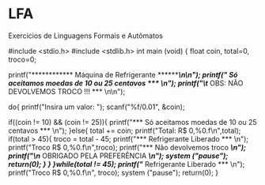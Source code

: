 # LFA
Exercicios de Linguagens Formais e Autômatos

#include <stdio.h>
#include <stdlib.h>
int main (void)
{
  float coin, total=0, troco=0;
 
  printf("************  Máquina de Refrigerante  ************\n\n");
  printf("*** Só aceitamos moedas de 10 ou 25 centavos *** \n");
  printf("\t*** OBS: NÃO DEVOLVEMOS TROCO !!! *** \n\n");
 
  do{
  printf("Insira um valor: ");
  scanf("%f/0.01", &coin);
 
   if((coin != 10) && (coin != 25)){
   printf("*** Só aceitamos moedas de 10 ou 25 centavos *** \n");
   }else{
     total += coin;
        printf("Total: R$ 0,%0.f\n",total);
   if(total > 45){
        troco = total - 45;
        printf("*** Refrigerante Liberado *** \n");
        printf("Troco R$ 0,%0.f\n",troco);
        printf("*** Não devolvemos troco ***\n");
        printf("\n*** OBRIGADO PELA PREFERÊNCIA ***\n");
        system ("pause");
    return(0);
      }
    }
  }while(total != 45);
      printf("*** Refrigerante Liberado *** \n");
      printf("Troco R$ 0,%0.f\n", troco);
      system ("pause");
      return(0);
}
